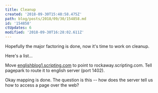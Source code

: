 ```yaml
---
title: Cleanup
created: '2018-09-30T15:48:58.475Z'
path: blog/posts/2018/09/30/154858.md
id: '154858'
ctUpdates: 6
modified: '2018-09-30T16:28:02.611Z'
---
```

Hopefully the major factoring is done, now it's time to work on cleanup.

Here's a list...

Move [englishblog1.scripting.com](http://englishblog1.scripting.com) to point to rockaway.scripting.com. Tell pagepark to route it to english server (port 1402).

Okay mapping is done. The question is this -- how does the server tell us how to access a page over the web?